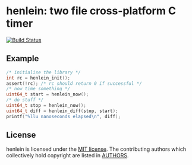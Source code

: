 # henlein: two file cross-platform C timer

[![Build Status](https://travis-ci.com/raedwulf/henlein.svg?branch=master)](https://travis-ci.com/raedwulf/henlein)

## Example

```C
/* initialise the library */
int rc = henlein_init();
assert(!rc); /* rc should return 0 if successful */
/* now time something */
uint64_t start = henlein_now();
/* do stuff */
uint64_t stop = henlein_now();
uint64_t diff = henlein_diff(stop, start);
printf("%llu nanoseconds elapsed\n", diff);
```

## License

henlein is licensed under the [MIT license](LICENSE).
The contributing authors which collectively hold copyright are listed in [AUTHORS](AUTHORS).

